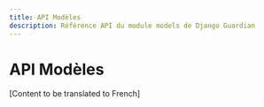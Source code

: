 ```yaml
---
title: API Modèles
description: Référence API du module models de Django Guardian
---
```


# API Modèles

[Content to be translated to French]

<!-- This page content will be translated from the main English api/models.md -->
